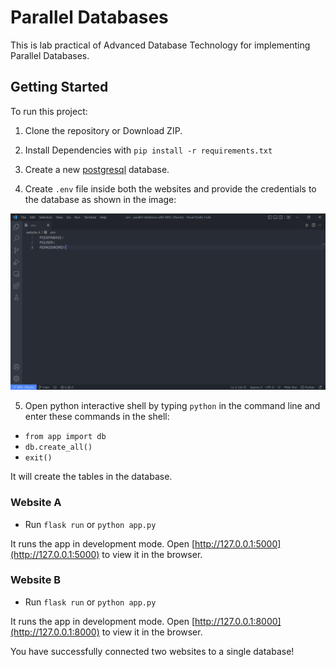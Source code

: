 # Parallel Databases

This is lab practical of Advanced Database Technology for implementing Parallel Databases.

## Getting Started

To run this project:

1. Clone the repository or Download ZIP.

2. Install Dependencies with `pip install -r requirements.txt`

3. Create a new [postgresql](https://www.postgresql.org/download/) database.

4. Create `.env` file inside both the websites and provide the credentials to the database as shown in the image:

![Alt text](images/.env.png?raw=true)

5. Open python interactive shell by typing `python` in the command line and enter these commands in the shell:

* `from app import db`
* `db.create_all()`
* `exit()`

It will create the tables in the database.

### Website A

* Run `flask run` or `python app.py`

It runs the app in development mode. Open [http://127.0.0.1:5000](http://127.0.0.1:5000) to view it in the browser.

### Website B

* Run `flask run` or `python app.py`

It runs the app in development mode. Open [http://127.0.0.1:8000](http://127.0.0.1:8000) to view it in the browser.

You have successfully connected two websites to a single database!
